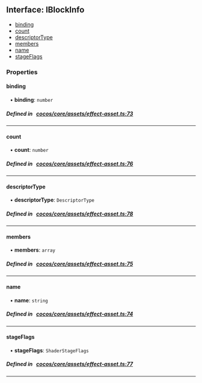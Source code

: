 ## Interface: IBlockInfo

- [binding](#binding)
- [count](#count)
- [descriptorType](#descriptorType)
- [members](#members)
- [name](#name)
- [stageFlags](#stageFlags)

### Properties

#### binding

<div style="margin-left: 10px;">


• **binding**: ``number``

</div>


##### Defined in &nbsp;   [cocos/core/assets/effect-asset.ts:73](https://github.com/cocos-creator/engine/blob/c7bf6b8a9/cocos/core/assets/effect-asset.ts#L73)&nbsp;

___
#### count

<div style="margin-left: 10px;">


• **count**: ``number``

</div>


##### Defined in &nbsp;   [cocos/core/assets/effect-asset.ts:76](https://github.com/cocos-creator/engine/blob/c7bf6b8a9/cocos/core/assets/effect-asset.ts#L76)&nbsp;

___
#### descriptorType

<div style="margin-left: 10px;">


• **descriptorType**: ``DescriptorType``

</div>


##### Defined in &nbsp;   [cocos/core/assets/effect-asset.ts:78](https://github.com/cocos-creator/engine/blob/c7bf6b8a9/cocos/core/assets/effect-asset.ts#L78)&nbsp;

___
#### members

<div style="margin-left: 10px;">


• **members**: ``array``

</div>


##### Defined in &nbsp;   [cocos/core/assets/effect-asset.ts:75](https://github.com/cocos-creator/engine/blob/c7bf6b8a9/cocos/core/assets/effect-asset.ts#L75)&nbsp;

___
#### name

<div style="margin-left: 10px;">


• **name**: ``string``

</div>


##### Defined in &nbsp;   [cocos/core/assets/effect-asset.ts:74](https://github.com/cocos-creator/engine/blob/c7bf6b8a9/cocos/core/assets/effect-asset.ts#L74)&nbsp;

___
#### stageFlags

<div style="margin-left: 10px;">


• **stageFlags**: ``ShaderStageFlags``

</div>


##### Defined in &nbsp;   [cocos/core/assets/effect-asset.ts:77](https://github.com/cocos-creator/engine/blob/c7bf6b8a9/cocos/core/assets/effect-asset.ts#L77)&nbsp;

___
